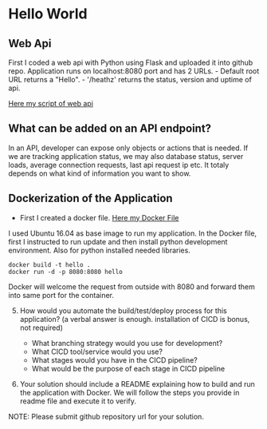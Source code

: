 # Hello World

## Web Api
First I coded a web api with Python using Flask and uploaded it into github repo.
Application runs on localhost:8080 port and has 2 URLs. 
    - Default root URL returns a "Hello".
    - '/heathz' returns the status, version and uptime of api. 

[Here my script of web api](https://github.com/aykseldi/Docker_Study/blob/master/helloworld.py)

## What can be added on an API endpoint?
In an API, developer can expose only objects or actions that is needed. 
If we are tracking application status, we may also database status, server loads, average connection requests, last api request ip etc. 
It totaly depends on what kind of information you want to show.

## Dockerization of the Application
* First I created a docker file. [Here my Docker File](https://github.com/aykseldi/Docker_Study/blob/master/dockerfile)

I used Ubuntu 16.04 as base image to run my application.
In the Docker file, first I instructed to run update and then install python development environment. Also for python installed needed libraries. 

```shell
docker build -t hello .
docker run -d -p 8080:8080 hello
```
Docker will welcome the request from outside with 8080 and forward them into same port for the container.


5. How would you automate the build/test/deploy process for this application? (a verbal answer is enough. installation of CICD is bonus, not required)
   - What branching strategy would you use for development?
   - What CICD tool/service would you use?
   - What stages would you have in the CICD pipeline?
   - What would be the purpose of each stage in CICD pipeline
  


6. Your solution should include a README explaining how to build and run the application with Docker. We will follow the steps you provide in readme file and execute it to verify.

NOTE: Please submit github repository url for your solution.